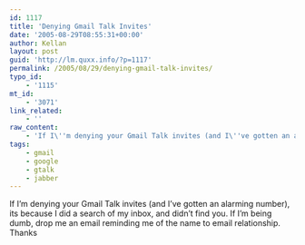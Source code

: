 ```yaml
---
id: 1117
title: 'Denying Gmail Talk Invites'
date: '2005-08-29T08:55:31+00:00'
author: Kellan
layout: post
guid: 'http://lm.quxx.info/?p=1117'
permalink: /2005/08/29/denying-gmail-talk-invites/
typo_id:
    - '1115'
mt_id:
    - '3071'
link_related:
    - ''
raw_content:
    - 'If I\''m denying your Gmail Talk invites (and I\''ve gotten an alarming number), its because I did a search of my inbox, and didn\''t find you.  If I\''m being dumb, drop me an email reminding me of the name to email relationship.  Thanks'
tags:
    - gmail
    - google
    - gtalk
    - jabber
---
```


If I’m denying your Gmail Talk invites (and I’ve gotten an alarming number), its because I did a search of my inbox, and didn’t find you. If I’m being dumb, drop me an email reminding me of the name to email relationship. Thanks